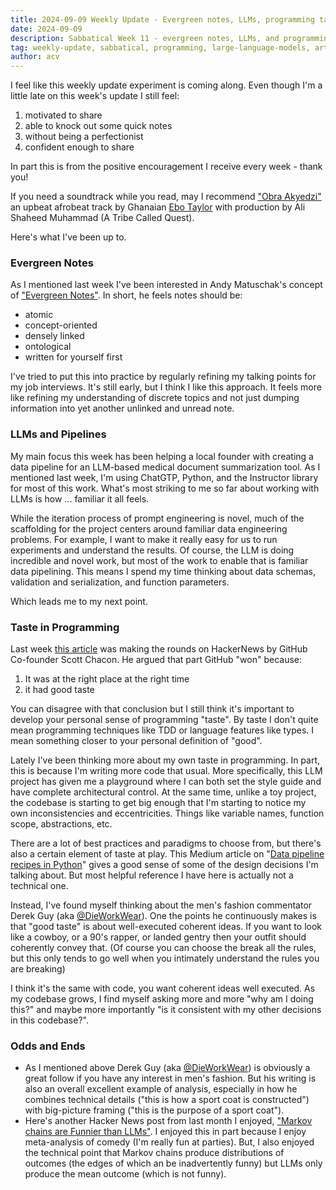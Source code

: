```yaml
---
title: 2024-09-09 Weekly Update - Evergreen notes, LLMs, programming taste
date: 2024-09-09
description: Sabbatical Week 11 - evergreen notes, LLMs, and programming taste 
tag: weekly-update, sabbatical, programming, large-language-models, artifical-intelligence
author: acv
---
```


I feel like this weekly update experiment is coming along. Even though I'm a little late on this week's update I still feel:

 1. motivated to share
 2. able to knock out some quick notes
 3. without being a perfectionist
 4. confident enough to share

In part this is from the positive encouragement I receive every week - thank you!

If you need a soundtrack while you read, may I recommend ["Obra Akyedzi"](https://open.spotify.com/track/7qK7Bk0ksb05zFPUv8pgag?si=46231c7421ce473e) an upbeat afrobeat track by Ghanaian [Ebo Taylor](https://en.wikipedia.org/wiki/Ebo_Taylor) with production by Ali Shaheed Muhammad (A Tribe Called Quest).

Here's what I've been up to.

### Evergreen Notes

As I mentioned last week I've been interested in Andy Matuschak's concept of ["Evergreen Notes"](https://notes.andymatuschak.org/z5E5QawiXCMbtNtupvxeoEX). In short, he feels notes should be:

- atomic
- concept-oriented
- densely linked
- ontological
- written for yourself first

I've tried to put this into practice by regularly refining my talking points for my job interviews. It's still early, but I think I like this approach. It feels more like refining my understanding of discrete topics and not just dumping information into yet another unlinked and unread note.

### LLMs and Pipelines

My main focus this week has been helping a local founder with creating a data pipeline for an LLM-based medical document summarization tool. As I mentioned last week, I'm using ChatGTP, Python, and the Instructor library for most of this work. What's most striking to me so far about working with LLMs is how ... familiar it all feels.

While the iteration process of prompt engineering is novel, much of the scaffolding for the project centers around familiar data engineering problems. For example, I want to make it really easy for us to run experiments and understand the results. Of course, the LLM is doing incredible and novel work, but most of the work to enable that is familiar data pipelining. This means I spend my time thinking about data schemas, validation and serialization, and function parameters.

Which leads me to my next point.

### Taste in Programming

Last week [this article](https://blog.gitbutler.com/why-github-actually-won/) was making the rounds on HackerNews by GitHub Co-founder Scott Chacon. He argued that part GitHub "won" because:

 1. It was at the right place at the right time
 2. it had good taste

You can disagree with that conclusion but I still think it's important to develop your personal sense of programming "taste". By taste I don't quite mean programming techniques like TDD or language features like types. I mean something closer to your personal definition of "good".

Lately I've been thinking more about my own taste in programming. In part, this is because I'm writing more code that usual. More specifically, this LLM project has given me a playground where I can both set the style guide and have complete architectural control. At the same time, unlike a toy project, the codebase is starting to get big enough that I'm starting to notice my own inconsistencies and eccentricities. Things like variable names, function scope, abstractions, etc.

There are a lot of best practices and paradigms to choose from, but there's also a certain element of taste at play. This Medium article on "[Data pipeline recipes in Python](https://medium.com/@iftimiealexandru/data-pipeline-recipes-in-python-8561e07b2556)" gives a good sense of some of the design decisions I'm talking about. But most helpful reference I have here is actually not a technical one.

Instead, I've found myself thinking about the men's fashion commentator Derek Guy (aka [@DieWorkWear](https://x.com/dieworkwear)). One the points he continuously makes is that "good taste" is about well-executed coherent ideas. If you want to look like a cowboy, or a 90's rapper, or landed gentry then your outfit should coherently convey that. (Of course you can choose the break all the rules, but this only tends to go well when you intimately understand the rules you are breaking)

I think it's the same with code, you want coherent ideas well executed. As my codebase grows, I find myself asking more and more "why am I doing this?" and maybe more importantly "is it consistent with my other decisions in this codebase?".

### Odds and Ends

- As I mentioned above Derek Guy (aka [@DieWorkWear](https://x.com/dieworkwear)) is obviously a great follow if you have any interest in men's fashion. But his writing is also an overall excellent example of analysis, especially in how he combines technical details ("this is how a sport coat is constructed") with big-picture framing ("this is the purpose of a sport coat").
- Here's another Hacker News post from last month I enjoyed, ["Markov chains are Funnier than LLMs"](https://emnudge.dev/blog/markov-chains-are-funny/). I enjoyed this in part because I enjoy meta-analysis of comedy (I'm really fun at parties). But, I also enjoyed the technical point that Markov chains produce distributions of outcomes (the edges of which an be inadvertently funny) but LLMs only produce the mean outcome (which is not funny).
